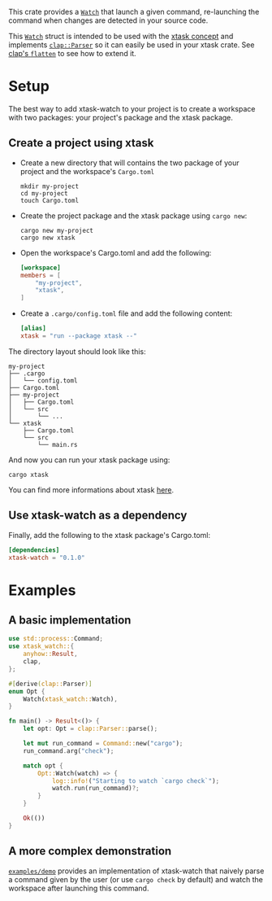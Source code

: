 <!-- cargo-rdme start -->

This crate provides a [`Watch`](https://docs.rs/xtask-watch/latest/xtask_watch/struct.Watch.html) that launch a given command, re-launching the
command when changes are detected in your source code.

This [`Watch`](https://docs.rs/xtask-watch/latest/xtask_watch/struct.Watch.html) struct is intended to be used with the [xtask concept](https://github.com/matklad/cargo-xtask/)
and implements [`clap::Parser`](https://docs.rs/clap/3.0.14/clap/trait.Parser.html) so it can
easily be used in your xtask crate. See [clap's `flatten`](https://github.com/clap-rs/clap/blob/v3.0.14/examples/derive_ref/README.md#arg-attributes)
to see how to extend it.

# Setup

The best way to add xtask-watch to your project is to create a workspace with two packages:
your project's package and the xtask package.

## Create a project using xtask

* Create a new directory that will contains the two package of your project
  and the workspace's `Cargo.toml`

  ```console
  mkdir my-project
  cd my-project
  touch Cargo.toml
  ```

* Create the project package and the xtask package using `cargo new`:

  ```console
  cargo new my-project
  cargo new xtask
  ```

* Open the workspace's Cargo.toml and add the following:

  ```toml
  [workspace]
  members = [
      "my-project",
      "xtask",
  ]
  ```


* Create a `.cargo/config.toml` file and add the following content:

  ```toml
  [alias]
  xtask = "run --package xtask --"
  ```

The directory layout should look like this:

```console
my-project
├── .cargo
│   └── config.toml
├── Cargo.toml
├── my-project
│   ├── Cargo.toml
│   └── src
│       └── ...
└── xtask
    ├── Cargo.toml
    └── src
        └── main.rs
```

And now you can run your xtask package using:

```console
cargo xtask
```
You can find more informations about xtask
[here](https://github.com/matklad/cargo-xtask/).

## Use xtask-watch as a dependency

Finally, add the following to the xtask package's Cargo.toml:

```toml
[dependencies]
xtask-watch = "0.1.0"
```

# Examples

## A basic implementation

```rust
use std::process::Command;
use xtask_watch::{
    anyhow::Result,
    clap,
};

#[derive(clap::Parser)]
enum Opt {
    Watch(xtask_watch::Watch),
}

fn main() -> Result<()> {
    let opt: Opt = clap::Parser::parse();

    let mut run_command = Command::new("cargo");
    run_command.arg("check");

    match opt {
        Opt::Watch(watch) => {
            log::info!("Starting to watch `cargo check`");
            watch.run(run_command)?;
        }
    }

    Ok(())
}
```

## A more complex demonstration

[`examples/demo`](https://github.com/rustminded/xtask-watch/tree/main/examples/demo) provides an
implementation of xtask-watch that naively parse a command given by the user (or use
`cargo check` by default) and watch the workspace after launching this command.

<!-- cargo-rdme end -->

